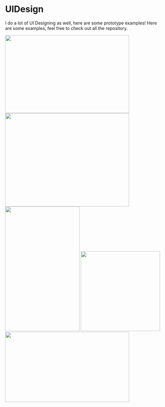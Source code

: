 # UIDesign
I do a lot of UI Designing as well, here are some prototype examples!
Here are some examples, feel free to check out all the repository.

<img src="https://github.com/MissFacetious/UIDesign/blob/master/Codehort/animated/run.gif?raw=true" width="400" height="250">

<img src="https://github.com/MissFacetious/UIDesign/blob/master/SmokeDetector/paper-prototype.png?raw=true" width="400" height="300">

<img src="https://github.com/MissFacetious/UIDesign/blob/master/QuizApp/images/addquiz.png?raw=true" width="240" height="400">

<img src="https://github.com/MissFacetious/UIDesign/blob/master/Codehort/icon/codehort-black-yellow.png?raw=true" width="256" height="256">

<img src="https://github.com/MissFacetious/UIDesign/blob/master/Codehort/animated/distributed.gif?raw=true" width="400" height="225">
